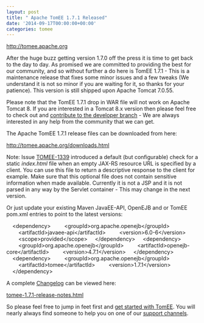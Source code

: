 ```yaml
---
layout: post
title: " Apache TomEE 1.7.1 Released"
date: '2014-09-17T00:00:00+00:00'
categories: tomee
---
```

<p><a href="http://tomee.apache.org">http://tomee.apache.org</a></p>

<p>After the huge buzz getting version 1.7.0 off the press it is time to get back to the day to day. As promised we are committed to providing the best for our community, and so without further a do here is TomEE 1.7.1 - This is a maintenance release that fixes some minor issues and a few tweaks (We understand it is not so minor if you are waiting for it, so thanks for your patience). This version is still shipped upon Apache Tomcat 7.0.55.</p>

<p>Please note that the TomEE 1.7.1 drop in WAR file will not work on Apache Tomcat 8. If you are interested in a Tomcat 8.x version then please feel free to check out and <a href="http://tomee.apache.org/contribute.html">contribute to the developer branch</a> - We are always interested in any help from the community that we can get.</p>

<p>The Apache TomEE 1.7.1 release files can be downloaded from here:</p>

<p><a href="http://tomee.apache.org/downloads.html">http://tomee.apache.org/downloads.html</a></p>

<p>Note: Issue <a href="https://issues.apache.org/jira/browse/TOMEE-1339">TOMEE-1339</a> introduced a default (but configurable) check for a static <em>index.html</em> file when an empty JAX-RS resource URL is specified by a client. You can use this file to return a descriptive response to the client for example. Make sure that this optional file does not contain sensitive information when made available. Currently it is not a JSP and it is not parsed in any way by the Servlet container - This may change in the next version.</p>

<p>Or just update your existing Maven JavaEE-API, OpenEJB and or TomEE pom.xml entries to point to the latest versions:</p>

<p>
&nbsp;&nbsp;&nbsp;&nbsp;&lt;dependency&gt;
&nbsp;&nbsp;&nbsp;&nbsp;&nbsp;&nbsp;&nbsp;&nbsp;&lt;groupId&gt;org.apache.openejb&lt;/groupId&gt;
&nbsp;&nbsp;&nbsp;&nbsp;&nbsp;&nbsp;&nbsp;&nbsp;&lt;artifactId&gt;javaee-api&lt;/artifactId&gt;
&nbsp;&nbsp;&nbsp;&nbsp;&nbsp;&nbsp;&nbsp;&nbsp;&lt;version&gt;6.0-6&lt;/version&gt;
&nbsp;&nbsp;&nbsp;&nbsp;&nbsp;&nbsp;&nbsp;&nbsp;&lt;scope&gt;provided&lt;/scope&gt;
&nbsp;&nbsp;&nbsp;&nbsp;&lt;/dependency&gt;
&nbsp;&nbsp;&nbsp;&nbsp;&lt;dependency&gt;
&nbsp;&nbsp;&nbsp;&nbsp;&nbsp;&nbsp;&nbsp;&nbsp;&lt;groupId&gt;org.apache.openejb&lt;/groupId&gt;
&nbsp;&nbsp;&nbsp;&nbsp;&nbsp;&nbsp;&nbsp;&nbsp;&lt;artifactId&gt;openejb-core&lt;/artifactId&gt;
&nbsp;&nbsp;&nbsp;&nbsp;&nbsp;&nbsp;&nbsp;&nbsp;&lt;version&gt;4.7.1&lt;/version&gt;
&nbsp;&nbsp;&nbsp;&nbsp;&lt;/dependency&gt;
&nbsp;&nbsp;&nbsp;&nbsp;&lt;dependency&gt;
&nbsp;&nbsp;&nbsp;&nbsp;&nbsp;&nbsp;&nbsp;&nbsp;&lt;groupId&gt;org.apache.openejb&lt;/groupId&gt;
&nbsp;&nbsp;&nbsp;&nbsp;&nbsp;&nbsp;&nbsp;&nbsp;&lt;artifactId&gt;tomee&lt;/artifactId&gt;
&nbsp;&nbsp;&nbsp;&nbsp;&nbsp;&nbsp;&nbsp;&nbsp;&lt;version&gt;1.7.1&lt;/version&gt;
&nbsp;&nbsp;&nbsp;&nbsp;&lt;/dependency&gt;
</p>

<p>A complete <a href="http://tomee.apache.org/tomee-1.7.1-release-notes.html">Changelog</a> can be viewed here:</p>

<p><a href="http://tomee.apache.org/tomee-1.7.1-release-notes.html">tomee-1.7.1-release-notes.html</a></p>

<p>So please feel free to jump in feet first and <a href="http://tomee.apache.org/documentation.html">get started with TomEE</a>. You will nearly always find someone to help you on one of our <a href="http://tomee.apache.org/support.html">support channels</a>.</p>
